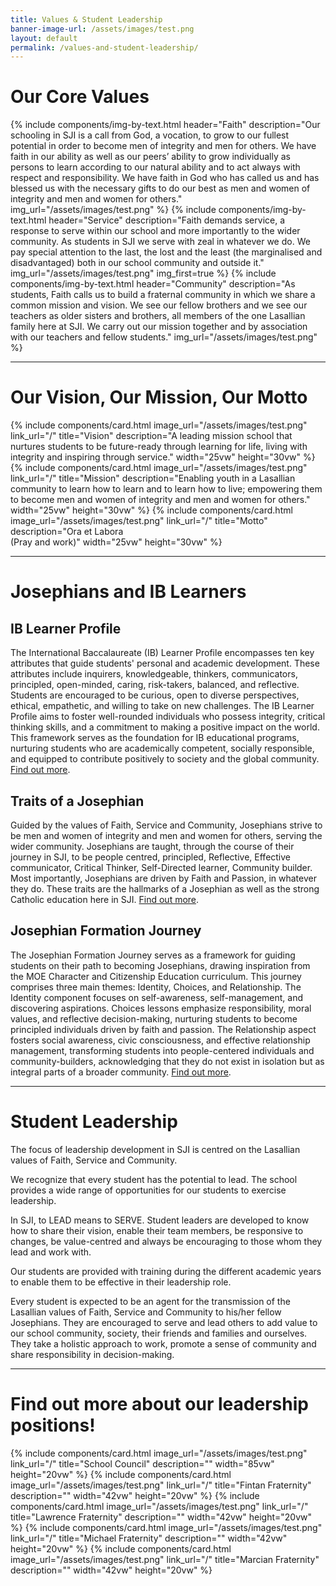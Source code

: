 ```yaml
---
title: Values & Student Leadership
banner-image-url: /assets/images/test.png
layout: default
permalink: /values-and-student-leadership/
---
```

<style>
  .flex-container {
    display: flex;
    gap: 1vw;
    margin: auto;
    flex-wrap: wrap;
    justify-content: center;
  }
</style>

# Our Core Values
{% include components/img-by-text.html
  header="Faith"
  description="Our schooling in SJI is a call from God, a vocation, to grow to our fullest potential in order to become men of integrity and men for others. We have faith in our ability as well as our peers’ ability to grow individually as persons to learn according to our natural ability and to act always with respect and responsibility. We have faith in God who has called us and has blessed us with the necessary gifts to do our best as men and women of integrity and men and women for others."
  img_url="/assets/images/test.png"
%}
{% include components/img-by-text.html
  header="Service"
  description="Faith demands service, a response to serve within our school and more importantly to the wider community. As students in SJI we serve with zeal in whatever we do. We pay special attention to the last, the lost and the least (the marginalised and disadvantaged) both in our school community and outside it."
  img_url="/assets/images/test.png"
  img_first=true
%}
{% include components/img-by-text.html
  header="Community"
  description="As students, Faith calls us to build a fraternal community in which we share a common mission and vision. We see our fellow brothers and we see our teachers as older sisters and brothers, all members of the one Lasallian family here at SJI. We carry out our mission together and by association with our teachers and fellow students."
  img_url="/assets/images/test.png"
%}

---

# Our Vision, Our Mission, Our Motto
<div id="vision-mission-motto" class="flex-container">
  {% include components/card.html
    image_url="/assets/images/test.png"
    link_url="/"
    title="Vision"
    description="A leading mission school that nurtures students to be future-ready through learning for life, living with integrity and inspiring through service."
    width="25vw"
    height="30vw"
  %}
  {% include components/card.html
    image_url="/assets/images/test.png"
    link_url="/"
    title="Mission"
    description="Enabling youth in a Lasallian community to learn how to learn and to learn how to live; empowering them to become men and women of integrity and men and women for others."
    width="25vw"
    height="30vw"
  %}
  {% include components/card.html
    image_url="/assets/images/test.png"
    link_url="/"
    title="Motto"
    description="Ora et Labora<br>(Pray and work)"
    width="25vw"
    height="30vw"
  %}
</div>

---

# Josephians and IB Learners

## IB Learner Profile

The International Baccalaureate (IB) Learner Profile encompasses ten key attributes that guide students' personal and academic development. These attributes include inquirers, knowledgeable, thinkers, communicators, principled, open-minded, caring, risk-takers, balanced, and reflective. Students are encouraged to be curious, open to diverse perspectives, ethical, empathetic, and willing to take on new challenges. The IB Learner Profile aims to foster well-rounded individuals who possess integrity, critical thinking skills, and a commitment to making a positive impact on the world. This framework serves as the foundation for IB educational programs, nurturing students who are academically competent, socially responsible, and equipped to contribute positively to society and the global community. [Find out more](https://www.sji.edu.sg/programmes/profile-of-a-josephian/).

## Traits of a Josephian

Guided by the values of Faith, Service and Community, Josephians strive to be men and women of integrity and men and women for others, serving the wider community. Josephians are taught, through the course of their journey in SJI,  to be people centred, principled, Reflective, Effective communicator, Critical Thinker, Self-Directed learner, Community builder. Most importantly, Josephians are driven by Faith and Passion, in whatever they do. These traits are the hallmarks of a Josephian as well as the strong Catholic education here in SJI. [Find out more]((https://www.sji.edu.sg/programmes/profile-of-a-josephian/)).

## Josephian Formation Journey

The Josephian Formation Journey serves as a framework for guiding students on their path to becoming Josephians, drawing inspiration from the MOE Character and Citizenship Education curriculum. This journey comprises three main themes: Identity, Choices, and Relationship. The Identity component focuses on self-awareness, self-management, and discovering aspirations. Choices lessons emphasize responsibility, moral values, and reflective decision-making, nurturing students to become principled individuals driven by faith and passion. The Relationship aspect fosters social awareness, civic consciousness, and effective relationship management, transforming students into people-centered individuals and community-builders, acknowledging that they do not exist in isolation but as integral parts of a broader community. [Find out more](https://www.sji.edu.sg/programmes/student-development-programmes/josephian-formation-journey/).

---

# Student Leadership

The focus of leadership development in SJI is centred on the Lasallian values of Faith, Service and Community.

We recognize that every student has the potential to lead. The school provides a wide range of opportunities for our students to exercise leadership.

In SJI, to LEAD means to SERVE. Student leaders are developed to know how to share their vision, enable their team members, be responsive to changes, be value-centred and always be encouraging to those whom they lead and work with.

Our students are provided with training during the different academic years to enable them to be effective in their leadership role.

Every student is expected to be an agent for the transmission of the Lasallian values of Faith, Service and Community to his/her fellow Josephians. They are encouraged to serve and lead others to add value to our school community, society, their friends and families and ourselves. They take a holistic approach to work, promote a sense of community and share responsibility in decision-making.

---

# Find out more about our leadership positions!
<div id="leadership-positions" class="flex-container">
  {% include components/card.html
    image_url="/assets/images/test.png"
    link_url="/"
    title="School Council"
    description=""
    width="85vw"
    height="20vw"
  %}
  {% include components/card.html
    image_url="/assets/images/test.png"
    link_url="/"
    title="Fintan Fraternity"
    description=""
    width="42vw"
    height="20vw"
  %}
  {% include components/card.html
    image_url="/assets/images/test.png"
    link_url="/"
    title="Lawrence Fraternity"
    description=""
    width="42vw"
    height="20vw"
  %}
  {% include components/card.html
    image_url="/assets/images/test.png"
    link_url="/"
    title="Michael Fraternity"
    description=""
    width="42vw"
    height="20vw"
  %}
  {% include components/card.html
    image_url="/assets/images/test.png"
    link_url="/"
    title="Marcian Fraternity"
    description=""
    width="42vw"
    height="20vw"
  %}
</div>